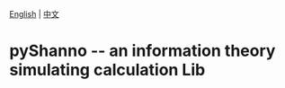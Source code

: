 [English](./README-en.md) | [中文](../zh/README-zh.md)

# pyShanno -- an information theory simulating calculation Lib